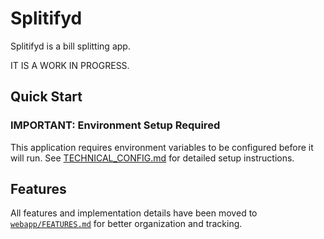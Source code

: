 # Splitifyd

Splitifyd is a bill splitting app.

IT IS A WORK IN PROGRESS.

## Quick Start

### IMPORTANT: Environment Setup Required

This application requires environment variables to be configured before it will run. See [TECHNICAL_CONFIG.md](TECHNICAL_CONFIG.md) for detailed setup instructions.

## Features

All features and implementation details have been moved to [`webapp/FEATURES.md`](webapp/FEATURES.md) for better organization and tracking.